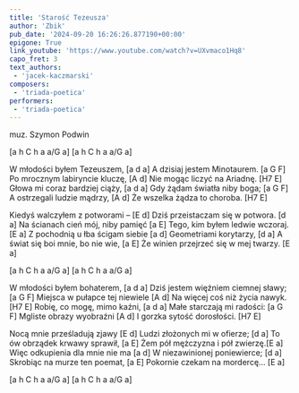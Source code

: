 ```yaml
---
title: 'Starość Tezeusza'
author: 'Zbik'
pub_date: '2024-09-20 16:26:26.877190+00:00'
epigone: True
link_youtube: 'https://www.youtube.com/watch?v=UXvmaco1Hq8'
capo_fret: 3
text_authors:
 - 'jacek-kaczmarski'
composers:
 - 'triada-poetica'
performers:
 - 'triada-poetica'
---
```


muz. Szymon Podwin

[a h C h a a/G a]
[a h C h a a/G a]

W młodości byłem Tezeuszem, [a d a]
A dzisiaj jestem Minotaurem. [a G F]
Po mrocznym labiryncie kluczę, [A d]
Nie mogąc liczyć na Ariadnę. [H7 E]
Głowa mi coraz bardziej ciąży, [a d a]
Gdy żądam światła niby boga; [a G F]
A ostrzegali ludzie mądrzy, [A d]
Że wszelka żądza to choroba. [H7 E]

Kiedyś walczyłem z potworami – [E d]
Dziś przeistaczam się w potwora. [d a]
Na ścianach cień mój, niby pamięć [a E]
Tego, kim byłem ledwie wczoraj. [E a]
Z pochodnią u łba ścigam siebie [a d]
Geometriami korytarzy, [d a]
A świat się boi mnie, bo nie wie, [a E]
Że winien przejrzeć się w mej twarzy. [E a]

[a h C h a a/G a]
[a h C h a a/G a]

W młodości byłem bohaterem, [a d a]
Dziś jestem więźniem ciemnej sławy; [a G F]
Miejsca w pułapce tej niewiele [A d]
Na więcej coś niż życia nawyk. [H7 E]
Robię, co mogę, mimo kaźni, [a d a]
Małe starczają mi radości: [a G F]
Mgliste obrazy wyobraźni [A d]
I gorzka sytość dorosłości. [H7 E]

Nocą mnie prześladują zjawy [E d]
Ludzi złożonych mi w ofierze; [d a]
To ów obrządek krwawy sprawił, [a E]
Żem pół mężczyzna i pół zwierzę.[E a]
Więc odkupienia dla mnie nie ma [a d]
W niezawinionej poniewierce; [d a]
Skrobiąc na murze ten poemat, [a E]
Pokornie czekam na mordercę… [E a]

[a h C h a a/G a]
[a h C h a a/G a]